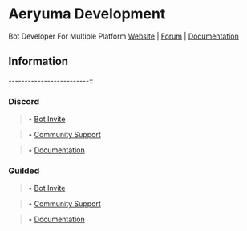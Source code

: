 # Aeryuma Development
Bot Developer For Multiple Platform
[Website]() | [Forum]() | [Documentation]()

## Information

-------------------------::

### Discord

> • [Bot Invite]()

> • [Community Support]()

> • [Documentation]()

### Guilded

> • [Bot Invite]()

> • [Community Support]()

> • [Documentation]()
